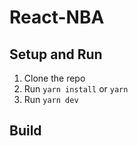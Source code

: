 # React-NBA

## Setup and Run

1. Clone the repo
2. Run `yarn install` or `yarn`
3. Run `yarn dev`

## Build

